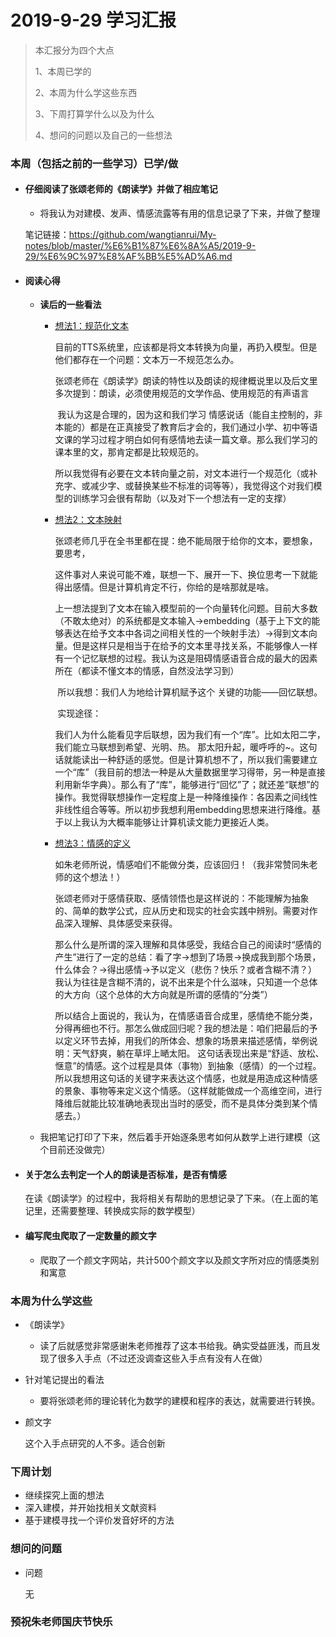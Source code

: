 # 2019-9-29 学习汇报

> 本汇报分为四个大点
>
> 1、本周已学的
>
> 2、本周为什么学这些东西
>
> 3、下周打算学什么以及为什么
>
> 4、想问的问题以及自己的一些想法

### 本周（包括之前的一些学习）已学/做

- #### 仔细阅读了张颂老师的《朗读学》并做了相应笔记

  - 将我认为对建模、发声、情感流露等有用的信息记录了下来，并做了整理

  笔记链接：<https://github.com/wangtianrui/My-notes/blob/master/%E6%B1%87%E6%8A%A5/2019-9-29/%E6%9C%97%E8%AF%BB%E5%AD%A6.md>

- #### 阅读心得

  - **读后的一些看法**

    - <u>想法1：规范化文本</u>

      ​	目前的TTS系统里，应该都是将文本转换为向量，再扔入模型。但是他们都存在一个问题：文本万一不规范怎么办。

      ​	张颂老师在《朗读学》朗读的特性以及朗读的规律概说里以及后文里多次提到：朗读，必须使用规范的文学作品、使用规范的有声语言

      ​	我认为这是合理的，因为这和我们学习 情感说话（能自主控制的，非本能的）都是在正真接受了教育后才会的，我们通过小学、初中等语文课的学习过程才明白如何有感情地去读一篇文章。那么我们学习的课本里的文，那肯定都是比较规范的。

      ​	所以我觉得有必要在文本转向量之前，对文本进行一个规范化（或补充字、或减少字、或替换某些不标准的词等等），我觉得这个对我们模型的训练学习会很有帮助（以及对下一个想法有一定的支撑）

    - <u>想法2：文本映射</u>

      ​	张颂老师几乎在全书里都在提：绝不能局限于给你的文本，要想象，要思考，

      ​	这件事对人来说可能不难，联想一下、展开一下、换位思考一下就能得出感情。但是计算机肯定不行，你给的是啥那就是啥。

      ​	上一想法提到了文本在输入模型前的一个向量转化问题。目前大多数（不敢太绝对）的系统都是文本输入->embedding（基于上下文的能够表达在给予文本中各词之间相关性的一个映射手法）->得到文本向量。但是这样只是相当于在给予的文本里寻找关系，不能够像人一样有一个记忆联想的过程。我认为这是阻碍情感语音合成的最大的因素所在（都读不懂文本的情感，自然没法学习到）

      ​	所以我想：我们人为地给计算机赋予这个 关键的功能——回忆联想。

      ​	实现途径：

      ​	我们人为什么能看见字后联想，因为我们有一个“库”。比如太阳二字，我们能立马联想到希望、光明、热。 那太阳升起，暖呼呼的~。这句话就能读出一种舒适的感觉。但是计算机想不了，所以我们需要建立一个“库”（我目前的想法一种是从大量数据里学习得带，另一种是直接利用新华字典）。那么有了“库”，能够进行“回忆”了；就还差“联想”的操作。我觉得联想操作一定程度上是一种降维操作：各因素之间线性非线性组合等等。所以初步我想利用embedding思想来进行降维。基于以上我认为大概率能够让计算机读文能力更接近人类。

    - <u>想法3：情感的定义</u>

      ​	如朱老师所说，情感咱们不能做分类，应该回归！（我非常赞同朱老师的这个想法！）

      ​	张颂老师对于感情获取、感情领悟也是这样说的：不能理解为抽象的、简单的数学公式，应从历史和现实的社会实践中辨别。需要对作品深入理解、具体感受来获得。

      ​	那么什么是所谓的深入理解和具体感受，我结合自己的阅读时“感情的产生”进行了一定的总结：看了字->想到了场景->换成我到那个场景，什么体会？->得出感情->予以定义（悲伤？快乐？或者含糊不清？）我认为往往是含糊不清的，说不出来是个什么滋味，只知道一个总体的大方向（这个总体的大方向就是所谓的感情的“分类”）

      ​	所以结合上面说的，我认为，在情感语音合成里，感情绝不能分类，分得再细也不行。那怎么做成回归呢？我的想法是：咱们把最后的予以定义环节去掉，用我们的所体会、想象的场景来描述感情，举例说明：天气舒爽，躺在草坪上嗮太阳。 这句话表现出来是“舒适、放松、惬意”的情感。这个过程是具体（事物）到抽象（感情）的一个过程。所以我想用这句话的关键字来表达这个情感，也就是用造成这种情感的景象、事物等来定义这个情感。（这样就能做成一个高维空间，进行降维后就能比较准确地表现出当时的感受，而不是具体分类到某个情感去。）

  - 我把笔记打印了下来，然后着手开始逐条思考如何从数学上进行建模（这个目前还没做完）

- #### 关于怎么去判定一个人的朗读是否标准，是否有情感

  在读《朗读学》的过程中，我将相关有帮助的思想记录了下来。（在上面的笔记里，还需要整理、转换成实际的数学模型）

- #### 编写爬虫爬取了一定数量的颜文字

  - 爬取了一个颜文字网站，共计500个颜文字以及颜文字所对应的情感类别和寓意

### 本周为什么学这些

- 《朗读学》

  - 读了后就感觉非常感谢朱老师推荐了这本书给我。确实受益匪浅，而且发现了很多入手点（不过还没调查这些入手点有没有人在做）

- 针对笔记提出的看法

  - 要将张颂老师的理论转化为数学的建模和程序的表达，就需要进行转换。

- 颜文字

  这个入手点研究的人不多。适合创新

### 下周计划

- 继续探究上面的想法
- 深入建模，并开始找相关文献资料
- 基于建模寻找一个评价发音好坏的方法

### 想问的问题

* 问题

  无

### 预祝朱老师国庆节快乐